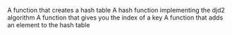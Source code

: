 A function that creates a hash table
A hash function implementing the djd2 algorithm
A function that gives you the index of a key
A function that adds an element to the hash table
